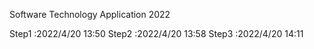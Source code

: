 Software Technology Application 2022

Step1 :2022/4/20 13:50
Step2 :2022/4/20 13:58
Step3 :2022/4/20 14:11
